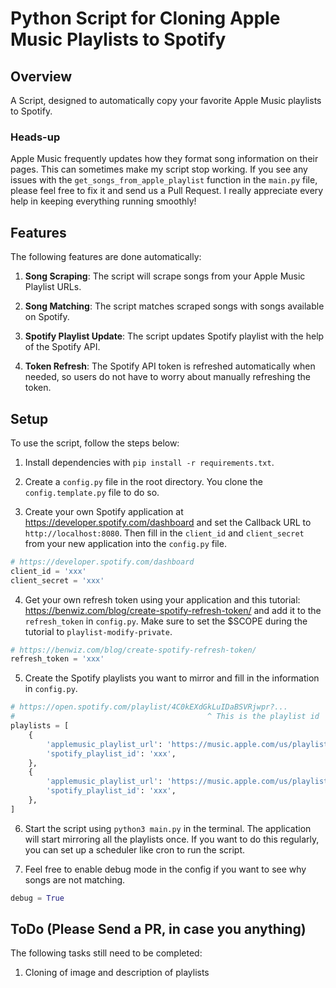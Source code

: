# Python Script for Cloning Apple Music Playlists to Spotify

## Overview

A Script, designed to automatically copy your favorite Apple Music playlists to Spotify. 

### Heads-up

Apple Music frequently updates how they format song information on their pages. This can sometimes make my script stop working. If you see any issues with the `get_songs_from_apple_playlist` function in the `main.py` file, please feel free to fix it and send us a Pull Request. I really appreciate every help in keeping everything running smoothly!

## Features

The following features are done automatically:

1. **Song Scraping**: The script will scrape songs from your Apple Music Playlist URLs.

2. **Song Matching**: The script matches scraped songs with songs available on Spotify.

3. **Spotify Playlist Update**: The script updates Spotify playlist with the help of the Spotify API.

4. **Token Refresh**: The Spotify API token is refreshed automatically when needed, so users do not have to worry about manually refreshing the token.

## Setup

To use the script, follow the steps below:

1. Install dependencies with `pip install -r requirements.txt`.

2. Create a `config.py` file in the root directory. You clone the `config.template.py` file to do so.

3. Create your own Spotify application at https://developer.spotify.com/dashboard and set the Callback URL to `http://localhost:8080`. Then fill in the `client_id` and `client_secret` from your new application into the `config.py` file.
``` python
# https://developer.spotify.com/dashboard
client_id = 'xxx'
client_secret = 'xxx'
```

4. Get your own refresh token using your application and this tutorial:  https://benwiz.com/blog/create-spotify-refresh-token/ and add it to the `refresh_token` in `config.py`. Make sure to set the $SCOPE during the tutorial to `playlist-modify-private`.

``` python
# https://benwiz.com/blog/create-spotify-refresh-token/
refresh_token = 'xxx'
```

5. Create the Spotify playlists you want to mirror and fill in the information in `config.py`.
``` python
# https://open.spotify.com/playlist/4C0kEXdGkLuIDaBSVRjwpr?...
#                                           ^ This is the playlist id
playlists = [
    {
        'applemusic_playlist_url': 'https://music.apple.com/us/playlist/xxx/pl.xxx',
        'spotify_playlist_id': 'xxx',
    },
    {
        'applemusic_playlist_url': 'https://music.apple.com/us/playlist/xxx/pl.xxx',
        'spotify_playlist_id': 'xxx',
    },
]
```

6. Start the script using `python3 main.py` in the terminal. The application will start mirroring all the playlists once. If you want to do this regularly, you can set up a scheduler like cron to run the script.

7. Feel free to enable debug mode in the config if you want to see why songs are not matching.
 ``` python
debug = True
```   


## ToDo (Please Send a PR, in case you anything)

The following tasks still need to be completed:

1. Cloning of image and description of playlists
